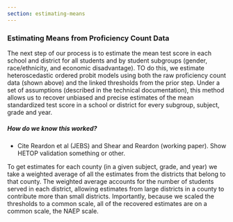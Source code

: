 ```yaml
---
section: estimating-means
---
```

<h3>Estimating Means from Proficiency Count Data</h3>

The next step of our process is to estimate the mean test score in each school and district for all students and by student subgroups (gender, race/ethnicity, and economic disadvantage). TO do this, we estimate heteroscedastic ordered probit models using both the raw proficiency count data (shown above) and the linked thresholds from the prior step. Under a set of assumptions (described in the technical documentation), this method allows us to recover unbiased and precise estimates of the mean standardized test score in a school or district for every subgroup, subject, grade and year. 

<h5>How do we know this worked?</h5>

- Cite Reardon et al (JEBS) and Shear and Reardon (working paper). Show HETOP validation something or other.

To get estimates for each county (in a given subject, grade, and year) we take a weighted average of all the estimates from the districts that belong to that county. The weighted average accounts for the number of students served in each district, allowing estimates from large districts in a county to contribute more than small districts.
Importantly, because we scaled the thresholds to a common scale, all of the recovered estimates are on a common scale, the NAEP scale.
